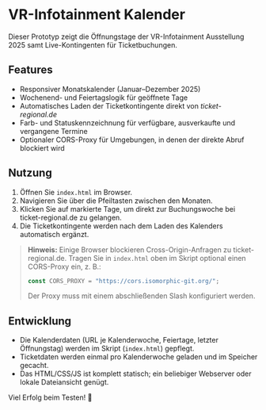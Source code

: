# VR-Infotainment Kalender

Dieser Prototyp zeigt die Öffnungstage der VR-Infotainment Ausstellung 2025 samt Live-Kontingenten für Ticketbuchungen.

## Features

- Responsiver Monatskalender (Januar–Dezember 2025)
- Wochenend- und Feiertagslogik für geöffnete Tage
- Automatisches Laden der Ticketkontingente direkt von *ticket-regional.de*
- Farb- und Statuskennzeichnung für verfügbare, ausverkaufte und vergangene Termine
- Optionaler CORS-Proxy für Umgebungen, in denen der direkte Abruf blockiert wird

## Nutzung

1. Öffnen Sie `index.html` im Browser.
2. Navigieren Sie über die Pfeiltasten zwischen den Monaten.
3. Klicken Sie auf markierte Tage, um direkt zur Buchungswoche bei ticket-regional.de zu gelangen.
4. Die Ticketkontingente werden nach dem Laden des Kalenders automatisch ergänzt.

> **Hinweis:** Einige Browser blockieren Cross-Origin-Anfragen zu ticket-regional.de. Tragen Sie in `index.html` oben im Skript optional einen CORS-Proxy ein, z. B.:
>
> ```js
> const CORS_PROXY = "https://cors.isomorphic-git.org/";
> ```
>
> Der Proxy muss mit einem abschließenden Slash konfiguriert werden.

## Entwicklung

- Die Kalenderdaten (URL je Kalenderwoche, Feiertage, letzter Öffnungstag) werden im Skript (`index.html`) gepflegt.
- Ticketdaten werden einmal pro Kalenderwoche geladen und im Speicher gecacht.
- Das HTML/CSS/JS ist komplett statisch; ein beliebiger Webserver oder lokale Dateiansicht genügt.

Viel Erfolg beim Testen! 🎫
